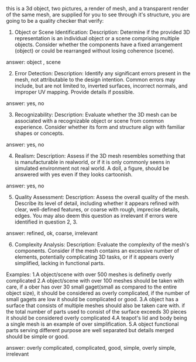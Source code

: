 this is a 3d object, two pictures, a render of mesh, and a transparent render of the same mesh,  are supplied for you to see through it's structure, you are going to be a quality checker that verify:

1. Object or Scene Identification:
Description: Determine if the provided 3D representation is an individual object or a scene comprising multiple objects. Consider whether the components have a fixed arrangement (object) or could be rearranged without losing coherence (scene).

answer: object , scene


2. Error Detection:
Description: Identify any significant errors present in the mesh, not attributable to the design intention. Common errors may include, but are not limited to, inverted surfaces, incorrect normals, and improper UV mapping. Provide details if possible.

answer: yes, no


3. Recognizability:
Description: Evaluate whether the 3D mesh can be associated with a recognizable object or scene from common experience. Consider whether its form and structure align with familiar shapes or concepts.

answer: yes, no

4. Realism:
Description: Assess if the 3D mesh resembles something that is manufacturable in realworld, or if it is only commonly seens in simulated environment not real world. A doll, a figure, should be answered with yes even if they looks cartoonish.

answer: yes, no

5. Quality Assessment:
Description: Assess the overall quality of the mesh. Describe its level of detail, including whether it appears refined with clear, well-defined features, or coarse with rough, imprecise details, edges. You may also deem this question as irrelevant if errors were identified in question 2, 3.

answer: refined, ok, coarse, irrelevant

6. Complexity Analysis:
Description: Evaluate the complexity of the mesh's components. Consider if the mesh contains an excessive number of elements, potentially complicating 3D tasks, or if it appears overly simplified, lacking in functional parts.

Examples: 
1.A object/scene with over 500 meshes is definetly overly complicated
2.A object/scene with over 100 meshes should be taken with care, if a ober has over 30 small gaget(small as compared to the entire object size), it should be considered as overly complicated, if the number of small gagets are low it should be complicated or good.
3.A object has a surface that consists of multiple meshes should also be taken care with. if the total number of parts used to consist of the surface exceeds 30 pieces it should be considered overly complicated
4.A teapot's lid and body being a single mesh is an example of over simplification. 
5.A object functional parts serving different purpose are well separated but details merged should be simple or good.

answer: overly complicated, complicated, good, simple, overly simple, irrelevant
